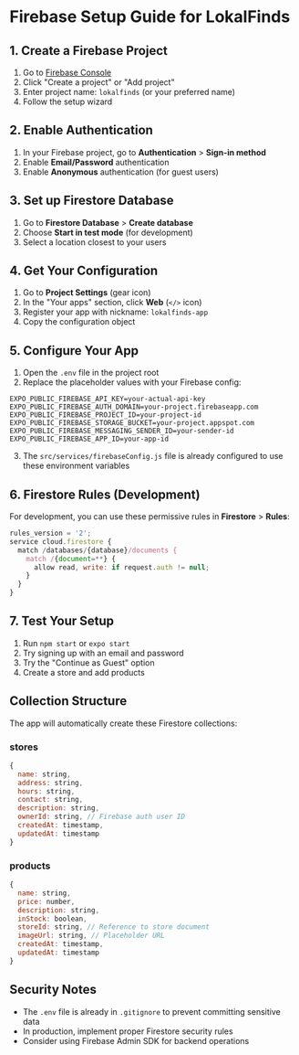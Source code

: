 # Firebase Setup Guide for LokalFinds

## 1. Create a Firebase Project

1. Go to [Firebase Console](https://console.firebase.google.com/)
2. Click "Create a project" or "Add project"
3. Enter project name: `lokalfinds` (or your preferred name)
4. Follow the setup wizard

## 2. Enable Authentication

1. In your Firebase project, go to **Authentication** > **Sign-in method**
2. Enable **Email/Password** authentication
3. Enable **Anonymous** authentication (for guest users)

## 3. Set up Firestore Database

1. Go to **Firestore Database** > **Create database**
2. Choose **Start in test mode** (for development)
3. Select a location closest to your users

## 4. Get Your Configuration

1. Go to **Project Settings** (gear icon)
2. In the "Your apps" section, click **Web** (`</>` icon)
3. Register your app with nickname: `lokalfinds-app`
4. Copy the configuration object

## 5. Configure Your App

1. Open the `.env` file in the project root
2. Replace the placeholder values with your Firebase config:

```env
EXPO_PUBLIC_FIREBASE_API_KEY=your-actual-api-key
EXPO_PUBLIC_FIREBASE_AUTH_DOMAIN=your-project.firebaseapp.com
EXPO_PUBLIC_FIREBASE_PROJECT_ID=your-project-id
EXPO_PUBLIC_FIREBASE_STORAGE_BUCKET=your-project.appspot.com
EXPO_PUBLIC_FIREBASE_MESSAGING_SENDER_ID=your-sender-id
EXPO_PUBLIC_FIREBASE_APP_ID=your-app-id
```

3. The `src/services/firebaseConfig.js` file is already configured to use these environment variables

## 6. Firestore Rules (Development)

For development, you can use these permissive rules in **Firestore** > **Rules**:

```javascript
rules_version = '2';
service cloud.firestore {
  match /databases/{database}/documents {
    match /{document=**} {
      allow read, write: if request.auth != null;
    }
  }
}
```

## 7. Test Your Setup

1. Run `npm start` or `expo start`
2. Try signing up with an email and password
3. Try the "Continue as Guest" option
4. Create a store and add products

## Collection Structure

The app will automatically create these Firestore collections:

### stores
```javascript
{
  name: string,
  address: string,
  hours: string,
  contact: string,
  description: string,
  ownerId: string, // Firebase auth user ID
  createdAt: timestamp,
  updatedAt: timestamp
}
```

### products
```javascript
{
  name: string,
  price: number,
  description: string,
  inStock: boolean,
  storeId: string, // Reference to store document
  imageUrl: string, // Placeholder URL
  createdAt: timestamp,
  updatedAt: timestamp
}
```

## Security Notes

- The `.env` file is already in `.gitignore` to prevent committing sensitive data
- In production, implement proper Firestore security rules
- Consider using Firebase Admin SDK for backend operations
